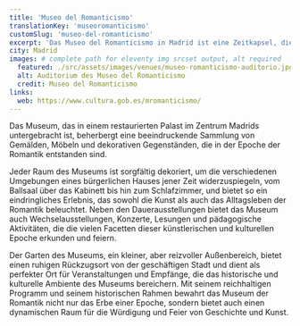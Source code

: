 ```yaml
---
title: 'Museo del Romanticismo'
translationKey: 'museoromanticismo'
customSlug: 'museo-del-romanticismo'
excerpt: 'Das Museo del Romanticismo in Madrid ist eine Zeitkapsel, die den Besucher direkt ins 19. Jahrhundert versetzt und einen intimen Einblick in die Zeit der Romantik in Spanien bietet.'
city: Madrid
images: # complete path for eleventy img srcset output, alt required
  featured: ./src/assets/images/venues/museo-romanticismo-auditorio.jpg
  alt: Auditorium des Museo del Romanticismo
  credit: Museo del Romanticismo
links:
  web: https://www.cultura.gob.es/mromanticismo/
---
```


Das Museum, das in einem restaurierten Palast im Zentrum Madrids untergebracht ist, beherbergt eine beeindruckende Sammlung von Gemälden, Möbeln und dekorativen Gegenständen, die in der Epoche der Romantik entstanden sind.

Jeder Raum des Museums ist sorgfältig dekoriert, um die verschiedenen Umgebungen eines bürgerlichen Hauses jener Zeit widerzuspiegeln, vom Ballsaal über das Kabinett bis hin zum Schlafzimmer, und bietet so ein eindringliches Erlebnis, das sowohl die Kunst als auch das Alltagsleben der Romantik beleuchtet. Neben den Dauerausstellungen bietet das Museum auch Wechselausstellungen, Konzerte, Lesungen und pädagogische Aktivitäten, die die vielen Facetten dieser künstlerischen und kulturellen Epoche erkunden und feiern.

Der Garten des Museums, ein kleiner, aber reizvoller Außenbereich, bietet einen ruhigen Rückzugsort von der geschäftigen Stadt und dient als perfekter Ort für Veranstaltungen und Empfänge, die das historische und kulturelle Ambiente des Museums bereichern. Mit seinem reichhaltigen Programm und seinem historischen Rahmen bewahrt das Museum der Romantik nicht nur das Erbe einer Epoche, sondern bietet auch einen dynamischen Raum für die Würdigung und Feier von Geschichte und Kunst.

